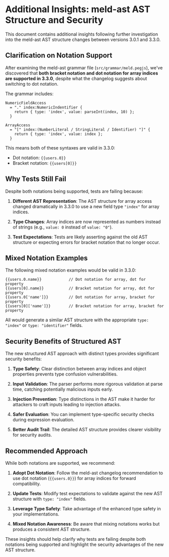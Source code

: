 # Additional Insights: meld-ast AST Structure and Security

This document contains additional insights following further investigation into the meld-ast AST structure changes between versions 3.0.1 and 3.3.0.

## Clarification on Notation Support

After examining the meld-ast grammar file (`src/grammar/meld.pegjs`), we've discovered that **both bracket notation and dot notation for array indices are supported in 3.3.0**, despite what the changelog suggests about switching to dot notation.

The grammar includes:

```
NumericFieldAccess
  = "." index:NumericIndentifier {
    return { type: 'index', value: parseInt(index, 10) };
  }

ArrayAccess
  = "[" index:(NumberLiteral / StringLiteral / Identifier) "]" {
    return { type: 'index', value: index };
  }
```

This means both of these syntaxes are valid in 3.3.0:
- Dot notation: `{{users.0}}`
- Bracket notation: `{{users[0]}}`

## Why Tests Still Fail

Despite both notations being supported, tests are failing because:

1. **Different AST Representation**: The AST structure for array access changed dramatically in 3.3.0 to use a new field type `"index"` for array indices.

2. **Type Changes**: Array indices are now represented as numbers instead of strings (e.g., `value: 0` instead of `value: "0"`).

3. **Test Expectations**: Tests are likely asserting against the old AST structure or expecting errors for bracket notation that no longer occur.

## Mixed Notation Examples

The following mixed notation examples would be valid in 3.3.0:

```
{{users.0.name}}            // Dot notation for array, dot for property
{{users[0].name}}           // Bracket notation for array, dot for property
{{users.0['name']}}         // Dot notation for array, bracket for property
{{users[0]['name']}}        // Bracket notation for array, bracket for property
```

All would generate a similar AST structure with the appropriate `type: "index"` or `type: "identifier"` fields.

## Security Benefits of Structured AST

The new structured AST approach with distinct types provides significant security benefits:

1. **Type Safety**: Clear distinction between array indices and object properties prevents type confusion vulnerabilities.

2. **Input Validation**: The parser performs more rigorous validation at parse time, catching potentially malicious inputs early.

3. **Injection Prevention**: Type distinctions in the AST make it harder for attackers to craft inputs leading to injection attacks.

4. **Safer Evaluation**: You can implement type-specific security checks during expression evaluation.

5. **Better Audit Trail**: The detailed AST structure provides clearer visibility for security audits.

## Recommended Approach

While both notations are supported, we recommend:

1. **Adopt Dot Notation**: Follow the meld-ast changelog recommendation to use dot notation (`{{users.0}}`) for array indices for forward compatibility.

2. **Update Tests**: Modify test expectations to validate against the new AST structure with `type: "index"` fields.

3. **Leverage Type Safety**: Take advantage of the enhanced type safety in your implementations.

4. **Mixed Notation Awareness**: Be aware that mixing notations works but produces a consistent AST structure.

These insights should help clarify why tests are failing despite both notations being supported and highlight the security advantages of the new AST structure. 
